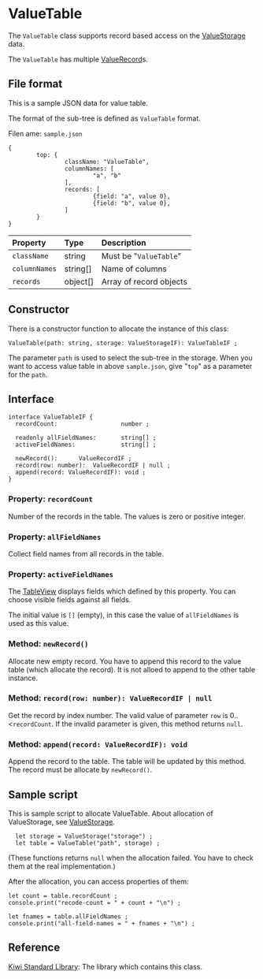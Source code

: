 # ValueTable
The `ValueTable` class supports record based access on the [ValueStorage](https://github.com/steelwheels/KiwiScript/blob/master/KiwiLibrary/Document/Class/ValueStorage.md) data.

The `ValueTable` has multiple [ValueRecord](https://github.com/steelwheels/KiwiScript/blob/master/KiwiLibrary/Document/Class/ValueRecord.md)s.

## File format
This is a sample JSON data for value table.

The format of the sub-tree is defined as `ValueTable` format.

Filen ame: `sample.json`
````
{
        top: {
                className: "ValueTable",
                columnNames: [
                        "a", "b"
                ],
                records: [
                        {field: "a", value 0},
                        {field: "b", value 0},
                ]
        }
}
````

|Property       |Type   |Description                    |
|:--            |:--    |:--                            |
|`className`    |string |Must be "`ValueTable`"         |
|`columnNames`  |string[] |Name of columns             |
|`records`      |object[] |Array of record objects      |


## Constructor
There is a constructor function to allocate the instance of this class:
````
ValueTable(path: string, storage: ValueStorageIF): ValueTableIF ;
````

The parameter `path` is used to select the sub-tree in the storage. When you want to access value table in above `sample.json`,
give "`top`" as a parameter for the `path`.

## Interface
````
interface ValueTableIF {
  recordCount:                  number ;

  readonly allFieldNames:       string[] ;
  activeFieldNames:             string[] ;

  newRecord():		ValueRecordIF ;
  record(row: number):	ValueRecordIF | null ;
  append(record: ValueRecordIF): void ;
}
````

### Property: `recordCount`
Number of the records in the table. The values is zero or positive integer.

### Property: `allFieldNames`
Collect field names from all records in the table.

### Property: `activeFieldNames`
The [TableView](https://github.com/steelwheels/KiwiCompnents/blob/master/Document/Components/Table.md) displays fields which defined by this property.
You can choose visible fields against all fields.

The initial value is `[]` (empty), in this case the value of `allFieldNames` is used as this value.

### Method: `newRecord()`
Allocate new empty record. You have to append this record to the value table (which allocate the record). It is not alloed to append to the other table instance.

### Method: `record(row: number): ValueRecordIF | null`
Get the record by index number. The valid value of parameter `row` is 0..<`recordCount`. If the invalid parameter is given, this method returns `null`.

### Method: `append(record: ValueRecordIF): void`
Append the record to the table. The table will be updated by this method. The record must be allocate by `newRecord()`.

## Sample script
This is sample script to allocate ValueTable.
About allocation of ValueStorage, see [ValueStorage](https://github.com/steelwheels/KiwiScript/blob/master/KiwiLibrary/Document/Class/ValueStorage.md).
````
  let storage = ValueStorage("storage") ;
  let table = ValueTable("path", storage) ;
````
(These functions returns `null` when the allocation failed. You have to check them at the real implementation.)

After the allocation, you can access properties of them:
````
let count = table.recordCount ;
console.print("recode-count = " + count + "\n") ;

let fnames = table.allFieldNames ;
console.print("all-field-names = " + fnames + "\n") ;
````

## Reference
[Kiwi Standard Library](https://github.com/steelwheels/KiwiScript/blob/master/KiwiLibrary/Document/Library.md): The library which contains this class.




